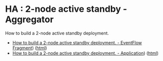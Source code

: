 # HA : 2-node active standby - Aggregator

How to build a 2-node active standby deployment.

* [How to build a 2-node active standby deployment. - EventFlow Fragment](two-node-active-standby-eventflowfragment/src/site/markdown/index.md)) ([html](https://plord12.github.io/samples/highavailability/two-node-active-standby/two-node-active-standby-eventflowfragment/))
* [How to build a 2-node active standby deployment. - Application](two-node-active-standby-application/src/site/markdown/index.md)) ([html](https://plord12.github.io/samples/highavailability/two-node-active-standby/two-node-active-standby-application/))
